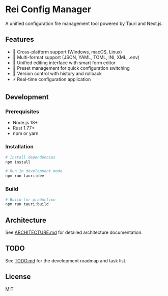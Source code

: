 # Rei Config Manager

A unified configuration file management tool powered by Tauri and Next.js.

## Features

- 🚀 Cross-platform support (Windows, macOS, Linux)
- 📝 Multi-format support (JSON, YAML, TOML, INI, XML, .env)
- 🎨 Unified editing interface with smart form editor
- 💾 Preset management for quick configuration switching
- 🔄 Version control with history and rollback
- ⚡ Real-time configuration application

## Development

### Prerequisites

- Node.js 18+
- Rust 1.77+
- npm or yarn

### Installation

```bash
# Install dependencies
npm install

# Run in development mode
npm run tauri:dev
```

### Build

```bash
# Build for production
npm run tauri:build
```

## Architecture

See [ARCHITECTURE.md](./ARCHITECTURE.md) for detailed architecture documentation.

## TODO

See [TODO.md](./TODO.md) for the development roadmap and task list.

## License

MIT